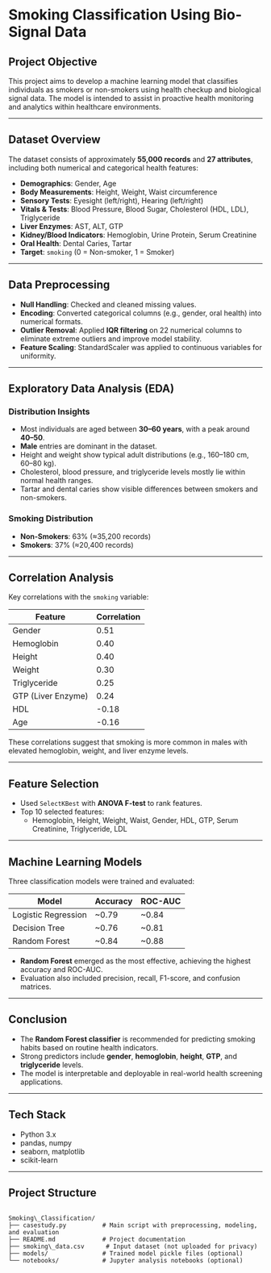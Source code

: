 # Smoking Classification Using Bio-Signal Data

##  Project Objective
This project aims to develop a machine learning model that classifies individuals as smokers or non-smokers using health checkup and biological signal data. The model is intended to assist in proactive health monitoring and analytics within healthcare environments.

---

##  Dataset Overview
The dataset consists of approximately **55,000 records** and **27 attributes**, including both numerical and categorical health features:

- **Demographics**: Gender, Age
- **Body Measurements**: Height, Weight, Waist circumference
- **Sensory Tests**: Eyesight (left/right), Hearing (left/right)
- **Vitals & Tests**: Blood Pressure, Blood Sugar, Cholesterol (HDL, LDL), Triglyceride
- **Liver Enzymes**: AST, ALT, GTP
- **Kidney/Blood Indicators**: Hemoglobin, Urine Protein, Serum Creatinine
- **Oral Health**: Dental Caries, Tartar
- **Target**: `smoking` (0 = Non-smoker, 1 = Smoker)

---

##  Data Preprocessing

- **Null Handling**: Checked and cleaned missing values.
- **Encoding**: Converted categorical columns (e.g., gender, oral health) into numerical formats.
- **Outlier Removal**: Applied **IQR filtering** on 22 numerical columns to eliminate extreme outliers and improve model stability.
- **Feature Scaling**: StandardScaler was applied to continuous variables for uniformity.

---

##  Exploratory Data Analysis (EDA)

### Distribution Insights
- Most individuals are aged between **30–60 years**, with a peak around **40–50**.
- **Male** entries are dominant in the dataset.
- Height and weight show typical adult distributions (e.g., 160–180 cm, 60–80 kg).
- Cholesterol, blood pressure, and triglyceride levels mostly lie within normal health ranges.
- Tartar and dental caries show visible differences between smokers and non-smokers.

### Smoking Distribution
- **Non-Smokers**: 63% (≈35,200 records)
- **Smokers**: 37% (≈20,400 records)

---

##  Correlation Analysis

Key correlations with the `smoking` variable:

| Feature            | Correlation |
|--------------------|-------------|
| Gender             | 0.51        |
| Hemoglobin         | 0.40        |
| Height             | 0.40        |
| Weight             | 0.30        |
| Triglyceride       | 0.25        |
| GTP (Liver Enzyme) | 0.24        |
| HDL                | -0.18       |
| Age                | -0.16       |

These correlations suggest that smoking is more common in males with elevated hemoglobin, weight, and liver enzyme levels.

---

##  Feature Selection

- Used `SelectKBest` with **ANOVA F-test** to rank features.
- Top 10 selected features:
  - Hemoglobin, Height, Weight, Waist, Gender, HDL, GTP, Serum Creatinine, Triglyceride, LDL

---

##  Machine Learning Models

Three classification models were trained and evaluated:

| Model               | Accuracy | ROC-AUC |
|---------------------|----------|---------|
| Logistic Regression | ~0.79    | ~0.84   |
| Decision Tree       | ~0.76    | ~0.81   |
| Random Forest       | ~0.84    | ~0.88   |

- **Random Forest** emerged as the most effective, achieving the highest accuracy and ROC-AUC.
- Evaluation also included precision, recall, F1-score, and confusion matrices.

---

##  Conclusion

- The **Random Forest classifier** is recommended for predicting smoking habits based on routine health indicators.
- Strong predictors include **gender**, **hemoglobin**, **height**, **GTP**, and **triglyceride** levels.
- The model is interpretable and deployable in real-world health screening applications.

---

## Tech Stack

- Python 3.x
- pandas, numpy
- seaborn, matplotlib
- scikit-learn

---

## Project Structure

```

Smoking\_Classification/
├── casestudy.py          # Main script with preprocessing, modeling, and evaluation
├── README.md             # Project documentation
├── smoking\_data.csv      # Input dataset (not uploaded for privacy)
├── models/               # Trained model pickle files (optional)
└── notebooks/            # Jupyter analysis notebooks (optional)

```

